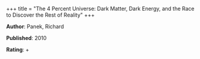 +++
title = "The 4 Percent Universe: Dark Matter, Dark Energy, and the Race to Discover the Rest of Reality"
+++



**Author**: Panek, Richard

**Published**: 2010

**Rating**: +